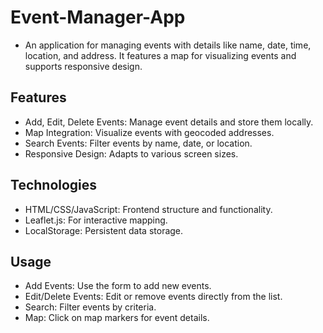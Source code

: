 # Event-Manager-App
- An application for managing events with details like name, date, time, location, and address. It features a map for visualizing events and supports responsive design.

## Features
- Add, Edit, Delete Events: Manage event details and store them locally.
- Map Integration: Visualize events with geocoded addresses.
- Search Events: Filter events by name, date, or location.
- Responsive Design: Adapts to various screen sizes.

## Technologies
- HTML/CSS/JavaScript: Frontend structure and functionality.
- Leaflet.js: For interactive mapping.
- LocalStorage: Persistent data storage.

## Usage
- Add Events: Use the form to add new events.
- Edit/Delete Events: Edit or remove events directly from the list.
- Search: Filter events by criteria.
- Map: Click on map markers for event details.